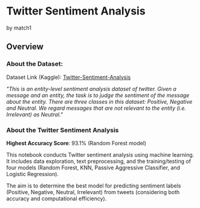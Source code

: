 # Twitter Sentiment Analysis
by match1

## Overview

### About the Dataset:
Dataset Link (Kaggle): [Twitter-Sentiment-Analysis](https://www.kaggle.com/datasets/jp797498e/twitter-entity-sentiment-analysis/data)

<i>"This is an entity-level sentiment analysis dataset of twitter. Given a message and an entity, the task is to judge the sentiment of the message about the entity. There are three classes in this dataset: Positive, Negative and Neutral. We regard messages that are not relevant to the entity (i.e. Irrelevant) as Neutral."</i>


### About the Twitter Sentiment Analysis
<b>Highest Accuracy Score</b>: 93.1% (Random Forest model)

This notebook conducts Twitter sentiment analysis using machine learning. It includes data exploration, text preprocessing, and the training/testing of four models (Random Forest, KNN, Passive Aggressive Classifier, and Logistic Regression).

The aim is to determine the best model for predicting sentiment labels (Positive, Negative, Neutral, Irrelevant) from tweets (considering both accuracy and computational efficiency).
